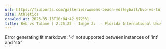 ```yaml
---
url: https://fiusports.com/galleries/womens-beach-volleyball/bvb-vs-tulane-2-25-25/image-2/355/62555
site: Athletics
crawled_at: 2025-05-13T10:04:42.972031
title: Bvb vs Tulane | 2.25.25 - Image 2:  - Florida International University
---
```


Error generating fit markdown: '<' not supported between instances of 'int' and 'str'